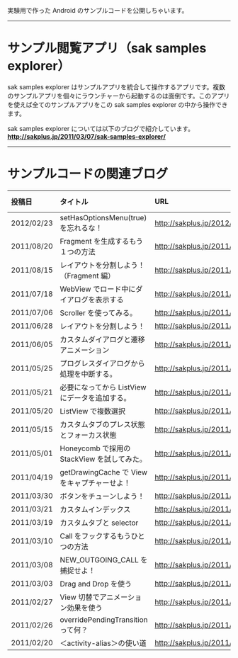 実験用で作った Android のサンプルコードを公開しちゃいます。

---

# サンプル閲覧アプリ（sak samples explorer） #
sak samples explorer はサンプルアプリを統合して操作するアプリです。複数のサンプルアプリを個々にラウンチャーから起動するのは面倒です。このアプリを使えば全てのサンプルアプリをこの sak samples explorer の中から操作できます。

sak samples explorer については以下のブログで紹介しています。
**http://sakplus.jp/2011/03/07/sak-samples-explorer/**


---


# サンプルコードの関連ブログ #
|投稿日|タイトル|URL|API Level|
|:--------|:-----------|:--|:--------|
| 2012/02/23 |setHasOptionsMenu(true) を忘れるな！| http://sakplus.jp/2012/02/23/actionbar/|14|
| 2011/08/20 |Fragment を生成するもう１つの方法 | http://sakplus.jp/2011/08/20/hello-fragment2/|11|
| 2011/08/15 |レイアウトを分割しよう！（Fragment 編） | http://sakplus.jp/2011/08/15/hello-fragment/|11|
| 2011/07/18 |WebView でロード中にダイアログを表示する | http://sakplus.jp/2011/07/18/dialog_in_transition/|4 |
| 2011/07/06 | Scroller を使ってみる。 | http://sakplus.jp/2011/07/06/scroller/|4 |
| 2011/06/28 | レイアウトを分割しよう！ | http://sakplus.jp/2011/06/28/divided_layout/|4 |
| 2011/06/05 | カスタムダイアログと遷移アニメーション | http://sakplus.jp/2011/06/05/customdialog_and_animation/ |4 |
| 2011/05/25 | プログレスダイアログから処理を中断する。 | http://sakplus.jp/2011/05/25/progresswithcancel/ |4 |
| 2011/05/21 | 必要になってから ListView にデータを追加する。 | http://sakplus.jp/2011/05/21/stretchlist/ |4 |
| 2011/05/20 | ListView で複数選択 | http://sakplus.jp/2011/05/20/multichoicelist/ |4 |
| 2011/05/15 | カスタムタブのプレス状態とフォーカス状態 | http://sakplus.jp/2011/05/15/customtabex/ |4 |
| 2011/05/01 | Honeycomb で採用の StackView を試してみた。 | http://sakplus.jp/2011/05/01/stackview/ |11|
| 2011/04/19 | getDrawingCache で View をキャプチャーせよ！ | http://sakplus.jp/2011/04/19/getdrawingcache/ |4 |
| 2011/03/30 | ボタンをチューンしよう！ | http://sakplus.jp/2011/03/30/tuned-buttons/ |4 |
| 2011/03/21 | カスタムインデックス | http://sakplus.jp/2011/03/21/customindex/ |7 |
| 2011/03/19 | カスタムタブと selector | http://sakplus.jp/2011/03/19/customtab-selector/ |4 |
| 2011/03/10 | Call をフックするもうひとつの方法 | http://sakplus.jp/2011/03/10/callhook/ |4 |
| 2011/03/08 | NEW\_OUTGOING\_CALL を捕捉せよ！ | http://sakplus.jp/2011/03/08/new_outgoing_call/ |4 |
| 2011/03/03 | Drag and Drop を使う | http://sakplus.jp/2011/03/03/drag-and-drop/ |4 |
| 2011/02/27 | View 切替でアニメーション効果を使う | http://sakplus.jp/2011/02/27/view-animation/ |4 |
| 2011/02/26 | overridePendingTransition って何？ | http://sakplus.jp/2011/02/26/overridependingtransition/ |7 |
| 2011/02/20 | ＜activity-alias＞の使い道 | http://sakplus.jp/2011/02/20/activity-alias/ |4 |